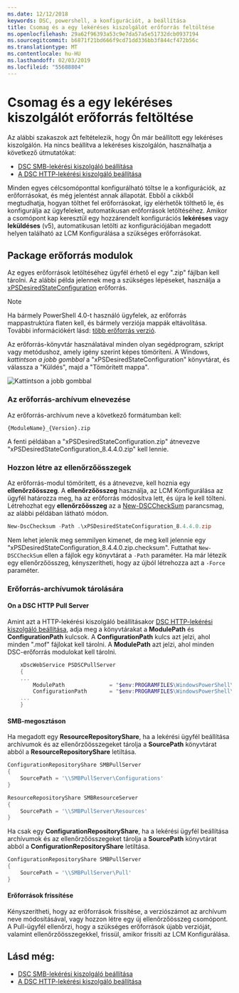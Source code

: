 ```yaml
---
ms.date: 12/12/2018
keywords: DSC, powershell, a konfigurációt, a beállítása
title: Csomag és a egy lekéréses kiszolgálót erőforrás feltöltése
ms.openlocfilehash: 29a62f96393a53c9e7da57a5e51732dcb0937194
ms.sourcegitcommit: b6871f21bd666f9cd71dd336bb3f844cf472b56c
ms.translationtype: MT
ms.contentlocale: hu-HU
ms.lasthandoff: 02/03/2019
ms.locfileid: "55688804"
---
```

# <a name="package-and-upload-resources-to-a-pull-server"></a>Csomag és a egy lekéréses kiszolgálót erőforrás feltöltése

Az alábbi szakaszok azt feltételezik, hogy Ön már beállított egy lekéréses kiszolgálón. Ha nincs beállítva a lekéréses kiszolgálón, használhatja a következő útmutatókat:

- [DSC SMB-lekérési kiszolgáló beállítása](pullServerSmb.md)
- [A DSC HTTP-lekérési kiszolgáló beállítása](pullServer.md)

Minden egyes célcsomóponttal konfigurálható töltse le a konfigurációk, az erőforrásokat, és még jelentést annak állapotát. Ebből a cikkből megtudhatja, hogyan tölthet fel erőforrásokat, így elérhetők tölthető le, és konfigurálja az ügyfeleket, automatikusan erőforrások letöltéséhez. Amikor a csomópont kap keresztül egy hozzárendelt konfigurációs **lekéréses** vagy **leküldéses** (v5), automatikusan letölti az konfigurációjában megadott helyen található az LCM Konfigurálása a szükséges erőforrásokat.

## <a name="package-resource-modules"></a>Package erőforrás modulok

Az egyes erőforrások letöltéséhez ügyfél érhető el egy ".zip" fájlban kell tárolni. Az alábbi példa jelennek meg a szükséges lépéseket, használja a [xPSDesiredStateConfiguration](https://www.powershellgallery.com/packages/xPSDesiredStateConfiguration/8.4.0.0) erőforrás.

> [!NOTE]
> Ha bármely PowerShell 4.0-t használó ügyfelek, az erőforrás mappastruktúra flaten kell, és bármely verziója mappák eltávolítása. További információkért lásd: [több erőforrás verzió](../configurations/import-dscresource.md#multiple-resource-versions).

Az erőforrás-könyvtár használatával minden olyan segédprogram, szkript vagy metódushoz, amely igény szerint képes tömöríteni. A Windows, *kattintson a jobb gombbal* a "xPSDesiredStateConfiguration" könyvtárat, és válassza a "Küldés", majd a "Tömörített mappa".

![Kattintson a jobb gombbal](../media/right-click.gif)

### <a name="naming-the-resource-archive"></a>Az erőforrás-archívum elnevezése

Az erőforrás-archívum neve a következő formátumban kell:

```
{ModuleName}_{Version}.zip
```

A fenti példában a "xPSDesiredStateConfiguration.zip" átnevezve "xPSDesiredStateConfiguration_8.4.4.0.zip" kell lennie.

### <a name="create-checksums"></a>Hozzon létre az ellenőrzőösszegek

Az erőforrás-modul tömörített, és a átnevezve, kell hoznia egy **ellenőrzőösszeg**.  A **ellenőrzőösszeg** használja, az LCM Konfigurálása az ügyfél határozza meg, ha az erőforrás módosítva lett, és újra le kell tölteni. Létrehozhat egy **ellenőrzőösszeg** az a [New-DSCCheckSum](/powershell/module/PSDesiredStateConfiguration/New-DSCCheckSum) parancsmag, az alábbi példában látható módon.

```powershell
New-DscChecksum -Path .\xPSDesiredStateConfiguration_8.4.4.0.zip
```

Nem lehet jelenik meg semmilyen kimenet, de meg kell jelennie egy "xPSDesiredStateConfiguration_8.4.4.0.zip.checksum". Futtathat `New-DSCCheckSum` ellen a fájlok egy könyvtárat a `-Path` paraméter. Ha már létezik egy ellenőrzőösszeg, kényszerítheti, hogy az újból létrehozza azt a `-Force` paraméter.

### <a name="where-to-store-resource-archives"></a>Erőforrás-archívumok tárolására

#### <a name="on-a-dsc-http-pull-server"></a>On a DSC HTTP Pull Server

Amint azt a HTTP-lekérési kiszolgáló beállításakor [DSC HTTP-lekérési kiszolgáló beállítása](pullServer.md), adja meg a könyvtárakat a **ModulePath** és **ConfigurationPath** kulcsok. A **ConfigurationPath** kulcs azt jelzi, ahol minden ".mof" fájlokat kell tárolni. A **ModulePath** azt jelzi, ahol minden DSC-erőforrás modulokat kell tárolni.

```powershell
    xDscWebService PSDSCPullServer
    {
    ...
        ModulePath              = "$env:PROGRAMFILES\WindowsPowerShell\DscService\Modules"
        ConfigurationPath       = "$env:PROGRAMFILES\WindowsPowerShell\DscService\Configuration"
    ...
    }

```

#### <a name="on-an-smb-share"></a>SMB-megosztáson

Ha megadott egy **ResourceRepositoryShare**, ha a lekérési ügyfél beállítása archívumok és az ellenőrzőösszegeket tárolja a **SourcePath** könyvtárat abból a **ResourceRepositoryShare** letiltása.

```powershell
ConfigurationRepositoryShare SMBPullServer
{
    SourcePath = '\\SMBPullServer\Configurations'
}

ResourceRepositoryShare SMBResourceServer
{
    SourcePath = '\\SMBPullServer\Resources'
}
```

Ha csak egy **ConfigurationRepositoryShare**, ha a lekérési ügyfél beállítása archívumok és az ellenőrzőösszegeket tárolja a **SourcePath** könyvtárat abból a  **ConfigurationRepositoryShare** letiltása.

```powershell
ConfigurationRepositoryShare SMBPullServer
{
    SourcePath = '\\SMBPullServer\Pull'
}
```

#### <a name="updating-resources"></a>Erőforrások frissítése

Kényszerítheti, hogy az erőforrások frissítése, a verziószámot az archívum neve módosításával, vagy hozzon létre egy új ellenőrzőösszeg csomópont. A Pull-ügyfél ellenőrzi, hogy a szükséges erőforrások újabb verzióját, valamint ellenőrzőösszegekkel, frissül, amikor frissíti az LCM Konfigurálása.

## <a name="see-also"></a>Lásd még:

- [DSC SMB-lekérési kiszolgáló beállítása](pullServerSmb.md)
- [A DSC HTTP-lekérési kiszolgáló beállítása](pullServer.md)
